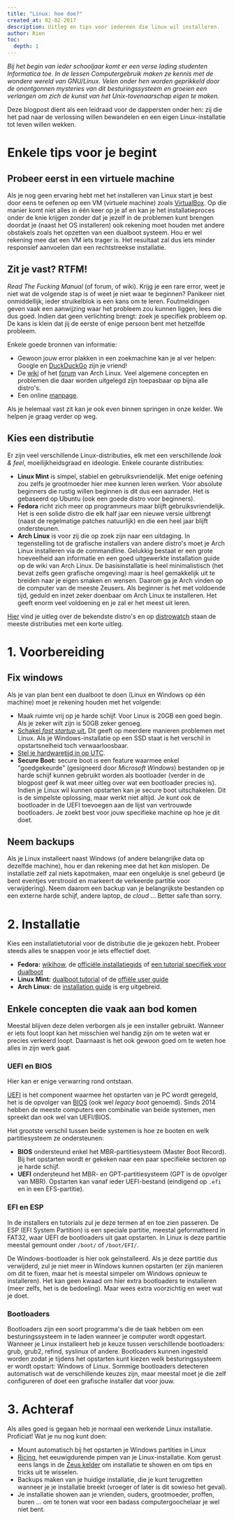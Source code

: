 ```yaml
---
title: "Linux: hoe doe?"
created_at: 02-02-2017
description: Uitleg en tips voor iedereen die linux wil installeren.
author: Rien
toc:
  depth: 1
---
```


_Bij het begin van ieder schooljaar komt er een verse lading studenten Informatica toe. In de lessen Computergebruik maken ze kennis met de wondere wereld van GNU/Linux.
Velen onder hen worden geprikkeld door de onontgonnen mysteries van dit besturingssysteem en groeien een verlangen om zich de kunst van het Unix-tovenaarschap eigen te maken._

Deze blogpost dient als een leidraad voor de dappersten onder hen: zij die het pad naar de verlossing willen bewandelen en een eigen Linux-installatie tot leven willen wekken.

# Enkele tips voor je begint

## Probeer eerst in een virtuele machine
Als je nog geen ervaring hebt met het installeren van Linux start je best door eens te oefenen op een VM (virtuele machine) zoals [VirtualBox](https://www.virtualbox.org/).
Op die manier komt niet alles in één keer op je af en kan je het installatieproces onder de knie krijgen zonder dat je jezelf in de problemen kunt brengen doordat je (naast het OS installeren) ook rekening moet houden met andere obstakels zoals het opzetten van een dualboot systeem. Hou er wel rekening mee dat een VM iets trager is. Het resultaat zal dus iets minder responsief aanvoelen dan een rechtstreekse installatie.

## Zit je vast? RTFM!
_Read The Fucking Manual_ (of forum, of wiki).
Krijg je een rare error, weet je niet wat de volgende stap is of weet je niet waar te beginnen? Panikeer niet onmiddellijk, ieder struikelblok is een kans om te leren.
Foutmeldingen geven vaak een aanwijzing waar het probleem zou kunnen liggen, lees die dus goed.
Indien dat geen verlichting brengt: zoek je specifiek probleem op.
De kans is klein dat jij de eerste of enige persoon bent met hetzelfde probleem.

Enkele goede bronnen van informatie:
- Gewoon jouw error plakken in een zoekmachine kan je al ver helpen: Google en [DuckDuckGo](https://duckduckgo.org) zijn je vriend!
- De [wiki](https://wiki.archlinux.org/) of het [forum](https://bbs.archlinux.org/) van Arch Linux.
Veel algemene concepten en problemen die daar worden uitgelegd zijn toepasbaar op bijna alle distro's.
- Een online [manpage](http://man.he.net/).

Als je helemaal vast zit kan je ook even binnen springen in onze kelder. We helpen je graag verder op weg.

## Kies een distributie
Er zijn veel verschillende Linux-distributies, elk met een verschillende _look & feel_, moeilijkheidsgraad en ideologie. Enkele courante distributies:

- **Linux Mint** is simpel, stabiel en gebruiksvriendelijk. Met enige oefening zou zelfs je grootmoeder hier mee kunnen leren werken. Voor absolute beginners die rustig willen beginnen is dit dus een aanrader. Het is gebaseerd op Ubuntu (ook een goede distro voor beginners).
- **Fedora** richt zich meer op programmeurs maar blijft gebruiksvriendelijk. Het is een solide distro die elk half jaar een nieuwe versie uitbrengt (naast de regelmatige patches natuurlijk) en die een heel jaar blijft ondersteunen.
- **Arch Linux** is voor zij die op zoek zijn naar een uitdaging.
In tegenstelling tot de grafische installers van andere distro's moet je Arch Linux installeren via de commandline. Gelukkig bestaat er een grote hoeveelheid aan informatie en een goed uitgewerkte installation guide op de wiki van Arch Linux.
De basisinstallatie is heel minimalistisch (het bevat zelfs geen grafische omgeving) maar is heel gemakkelijk uit te breiden naar je eigen smaken en wensen.
Daarom ga je Arch vinden op de computer van de meeste Zeusers.
Als beginner is het met voldoende tijd, geduld en inzet zeker doenbaar om Arch Linux te installeren. Het geeft enorm veel voldoening en je zal er het meest uit leren.


[Hier](https://linuxjourney.com/lesson/linux-history#) vind je uitleg over de bekendste distro's en op [distrowatch](https://distrowatch.com/) staan de meeste distributies met een korte uitleg.


# 1. Voorbereiding

## Fix windows

Als je van plan bent een dualboot te doen (Linux en Windows op één machine) moet je rekening houden met het volgende:

- Maak ruimte vrij op je harde schijf.
Voor Linux is 20GB een goed begin.
Als je zeker wilt zijn is 50GB zeker genoeg.
- [Schakel _fast startup_ uit.](https://www.tenforums.com/tutorials/4189-fast-startup-turn-off-windows-10-a.html) Dit geeft  op meerdere manieren problemen met Linux.
Als je Windows-installatie op een SSD staat is het verschil in opstartsnelheid toch verwaarloosbaar.
- [Stel je hardwaretijd in op UTC](https://wiki.archlinux.org/index.php/time#UTC_in_Windows).
- **Secure Boot:** secure boot is een feature waarmee enkel "goedgekeurde" (gesigneerd door _Microsoft Windows_) bestanden op je harde schijf kunnen gebruikt worden als bootloader (verder in de blogpost geef ik wat meer uitleg over wat een bootloader precies is).
Indien je Linux wil kunnen opstarten kan je secure boot uitschakelen. Dit is de simpelste oplossing, maar werkt niet altijd. Je kunt ook de bootloader in de UEFI toevoegen aan de lijst van vertrouwde bootloaders.
Je zoekt best voor jouw specifieke machine op hoe je dit doet.

## Neem backups
Als je Linux installeert naast Windows (of andere belangrijke data op dezelfde machine), hou er dan rekening mee dat het _kan_ mislopen.
De installatie zelf zal niets kapotmaken, maar een ongelukje is snel gebeurd (je bent eventjes verstrooid en markeert de verkeerde partitie voor verwijdering).
Neem daarom een backup van je belangrijkste bestanden op een externe harde schijf, andere laptop, de _cloud_ ...
Better safe than sorry.

# 2. Installatie

Kies een installatietutorial voor de distributie die je gekozen hebt.
Probeer steeds alles te snappen voor je iets effectief doet.

- **Fedora:** [wikihow](http://www.wikihow.com/Install-Fedora), de [officiële installatiegids](https://docs.fedoraproject.org/en-US/Fedora/25/html/Installation_Guide/chap-introduction.html) of [een tutorial specifiek voor dualboot](http://linuxbsdos.com/2016/12/01/dualboot-fedora-25-windows-10-on-a-computer-with-uefi-firmware/)
- **Linux Mint:** [dualboot tutorial](http://www.tecmint.com/install-linux-mint-18-alongside-windows-10-or-8-in-dualboot-uefi-mode/) of de [offiële user guide](https://www.linuxmint.com/documentation/user-guide/Cinnamon/english_18.0.pdf)
- **Arch Linux:** de [installation guide](https://wiki.archlinux.org/index.php/installation_guide) is erg uitgebreid.

## Enkele concepten die vaak aan bod komen
Meestal blijven deze delen verborgen als je een installer gebruikt.
Wanneer er iets fout loopt kan het misschien wel handig zijn om te weten wat er precies verkeerd loopt.
Daarnaast is het ook gewoon goed om te weten hoe alles in zijn werk gaat.

### UEFI en BIOS
Hier kan er enige verwarring rond ontstaan.

[UEFI](https://en.wikipedia.org/wiki/Unified_Extensible_Firmware_Interface) is het component waarmee het opstarten van je PC wordt geregeld, het is de opvolger van [BIOS](https://en.wikipedia.org/wiki/BIOS) (ook wel _legacy boot_ genoemd).
Sinds 2014 hebben de meeste computers een combinatie van beide systemen, men spreekt dan ook wel van UEFI/BIOS.

Het grootste verschil tussen beide systemen is hoe ze booten en welk partitiesysteem ze ondersteunen:

- **BIOS** ondersteund enkel het MBR-partitiesysteem (Master Boot Record).
Bij het opstarten wordt er gekeken naar een paar specifieke sectoren op je harde schijf.
- **UEFI** ondersteund het MBR- en GPT-partitiesysteem (GPT is de opvolger van MBR).
Opstarten kan vanaf ieder UEFI-bestand (eindigend op `.efi` en in een EFS-partitie).

### EFI en ESP
In de installers en tutorials zul je deze termen af en toe zien passeren.
De ESP (EFI System Partition) is een speciale partitie, meestal geformatteerd in FAT32, waar UEFI de bootloaders uit gaat opstarten.
In Linux is deze partitie meestal gemount onder `/boot/` of `/boot/EFI/`.

De Windows-bootloader is hier ook geïnstalleerd.
Als je deze partitie dus verwijderd, zul je niet meer in Windows kunnen opstarten (er zijn manieren om dit te fixen, maar het is meestal simpeler om Windows opnieuw te installeren).
Het kan geen kwaad om hier extra bootloaders te installeren (meer zelfs, het is de bedoeling).
Maar wees extra voorzichtig en weet wat je doet.

### Bootloaders
Bootloaders zijn een soort programma's die de taak hebben om een besturingssysteem in te laden wanneer je computer wordt opgestart.
Wanneer je Linux installeert heb je keuze tussen verschillende bootloaders: grub, grub2, refind, syslinux of andere.
Bootloaders kunnen ingesteld worden zodat je tijdens het opstarten kunt kiezen welk besturingssysteem er wordt opstart: Windows of Linux.
Sommige bootloaders detecteren automatisch wat de verschillende keuzes zijn, maar meestal moet je die zelf configureren of doet een grafische installer dat voor jouw.

# 3. Achteraf

Als alles goed is gegaan heb je normaal een werkende Linux installatie.
Proficiat! Wat je nu nog kunt doen:

- Mount automatisch bij het opstarten je Windows partities in Linux
- [Ricing](https://rizonrice.github.io/resources), het eeuwigdurende pimpen van je Linux-installatie.
Kom gerust eens langs in de [Zeus kelder](https://zeus.ugent.be/about/) om installatie te showen en om tips en tricks uit te wisselen.
- Backups maken van je huidige installatie, die je kunt terugzetten wanneer je je installatie breekt (vroeger of later is dit sowieso het geval).
- Je installatie showen aan je vrienden, ouders, grootmoeder, proffen, buren ... om te tonen wat voor een badass computergoochelaar je wel niet bent.
